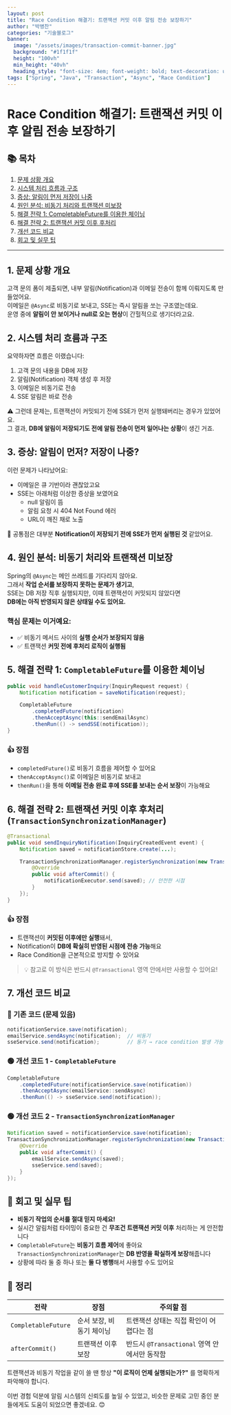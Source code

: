 ```yaml
---
layout: post
title: "Race Condition 해결기: 트랜잭션 커밋 이후 알림 전송 보장하기"
author: "박병찬"
categories: "기술블로그"
banner:
  image: "/assets/images/transaction-commit-banner.jpg"
  background: "#1f1f1f"
  height: "100vh"
  min_height: "40vh"
  heading_style: "font-size: 4em; font-weight: bold; text-decoration: underline"
tags: ["Spring", "Java", "Transaction", "Async", "Race Condition"]
---
```


# Race Condition 해결기: 트랜잭션 커밋 이후 알림 전송 보장하기

## 📚 목차

1. [문제 상황 개요](#1-문제-상황-개요)
2. [시스템 처리 흐름과 구조](#2-시스템-처리-흐름과-구조)
3. [증상: 알림이 먼저 저장이 나중](#3-증상-알림이-먼저-저장이-나중)
4. [원인 분석: 비동기 처리와 트랜잭션 미보장](#4-원인-분석-비동기-처리와-트랜잭션-미보장)
5. [해결 전략 1: CompletableFuture를 이용한 체이닝](#5-해결-전략-1-completablefuture를-이용한-체이닝)
6. [해결 전략 2: 트랜잭션 커밋 이후 후처리](#6-해결-전략-2-트랜잭션-커밋-이후-후처리)
7. [개선 코드 비교](#7-개선-코드-비교)
8. [회고 및 실무 팁](#8-회고-및-실무-팁)

---

## 1. 문제 상황 개요

고객 문의 폼이 제출되면, 내부 알림(Notification)과 이메일 전송이 함께 이뤄지도록 만들었어요.  
이메일은 `@Async`로 비동기로 보내고, SSE는 즉시 알림을 쏘는 구조였는데요.  
운영 중에 **알림이 안 보이거나 null로 오는 현상**이 간헐적으로 생기더라고요.

## 2. 시스템 처리 흐름과 구조

요약하자면 흐름은 이랬습니다:

1. 고객 문의 내용을 DB에 저장
2. 알림(Notification) 객체 생성 후 저장
3. 이메일은 비동기로 전송
4. SSE 알림은 바로 전송

⚠️ 그런데 문제는, 트랜잭션이 커밋되기 전에 SSE가 먼저 실행돼버리는 경우가 있었어요.  
그 결과, **DB에 알림이 저장되기도 전에 알림 전송이 먼저 일어나는 상황**이 생긴 거죠.

## 3. 증상: 알림이 먼저? 저장이 나중?

이런 문제가 나타났어요:

- 이메일은 큐 기반이라 괜찮았고요
- SSE는 아래처럼 이상한 증상을 보였어요
  - null 알림이 뜸
  - 알림 요청 시 404 Not Found 에러
  - URL이 깨진 채로 노출

📌 공통점은 대부분 **Notification이 저장되기 전에 SSE가 먼저 실행된 것** 같았어요.

## 4. 원인 분석: 비동기 처리와 트랜잭션 미보장

Spring의 `@Async`는 메인 쓰레드를 기다리지 않아요.  
그래서 **작업 순서를 보장하지 못하는 문제가 생기고**,  
SSE는 DB 저장 직후 실행되지만, 이때 트랜잭션이 커밋되지 않았다면  
**DB에는 아직 반영되지 않은 상태일 수도 있어요.**

### 핵심 문제는 이거예요:

- ✅ 비동기 메서드 사이의 **실행 순서가 보장되지 않음**
- ✅ 트랜잭션 **커밋 전에 후처리 로직이 실행됨**

## 5. 해결 전략 1: `CompletableFuture`를 이용한 체이닝

```java
public void handleCustomerInquiry(InquiryRequest request) {
    Notification notification = saveNotification(request);

    CompletableFuture
        .completedFuture(notification)
        .thenAcceptAsync(this::sendEmailAsync)
        .thenRun(() -> sendSSE(notification));
}
```

### 👍 장점

- `completedFuture()`로 비동기 흐름을 제어할 수 있어요
- `thenAcceptAsync()`로 이메일은 비동기로 보내고
- `thenRun()`을 통해 **이메일 전송 완료 후에 SSE를 보내는 순서 보장**이 가능해요

## 6. 해결 전략 2: 트랜잭션 커밋 이후 후처리 (`TransactionSynchronizationManager`)

```java
@Transactional
public void sendInquiryNotification(InquiryCreatedEvent event) {
    Notification saved = notificationStore.create(...);

    TransactionSynchronizationManager.registerSynchronization(new TransactionSynchronization() {
        @Override
        public void afterCommit() {
            notificationExecutor.send(saved); // 안전한 시점
        }
    });
}
```

### 👍 장점

- 트랜잭션이 **커밋된 이후에만 실행**돼서,
- Notification이 **DB에 확실히 반영된 시점에 전송 가능**해요
- Race Condition을 근본적으로 방지할 수 있어요

> 💡 참고로 이 방식은 반드시 `@Transactional` 영역 안에서만 사용할 수 있어요!

## 7. 개선 코드 비교

### 🔴 기존 코드 (문제 있음)

```java
notificationService.save(notification);
emailService.sendAsync(notification);  // 비동기
sseService.send(notification);         // 동기 → race condition 발생 가능
```

### 🟢 개선 코드 1 - `CompletableFuture`

```java
CompletableFuture
    .completedFuture(notificationService.save(notification))
    .thenAcceptAsync(emailService::sendAsync)
    .thenRun(() -> sseService.send(notification));
```

### 🟢 개선 코드 2 - `TransactionSynchronizationManager`

```java
Notification saved = notificationService.save(notification);
TransactionSynchronizationManager.registerSynchronization(new TransactionSynchronization() {
    @Override
    public void afterCommit() {
        emailService.sendAsync(saved);
        sseService.send(saved);
    }
});
```

## 🤔 회고 및 실무 팁

- **비동기 작업의 순서를 절대 믿지 마세요!**
- 실시간 알림처럼 타이밍이 중요한 건 **무조건 트랜잭션 커밋 이후** 처리하는 게 안전합니다
- `CompletableFuture`는 **비동기 흐름 제어**에 좋아요
  `TransactionSynchronizationManager`는 **DB 반영을 확실하게 보장**해줍니다
- 상황에 따라 둘 중 하나 또는 **둘 다 병행**해서 사용할 수도 있어요

## 📌 정리

| 전략                | 장점                     | 주의할 점                                    |
| ------------------- | ------------------------ | -------------------------------------------- |
| `CompletableFuture` | 순서 보장, 비동기 체이닝 | 트랜잭션 상태는 직접 확인이 어렵다는 점      |
| `afterCommit()`     | 트랜잭션 이후 보장       | 반드시 `@Transactional` 영역 안에서만 동작함 |

트랜잭션과 비동기 작업을 같이 쓸 땐 항상
**"이 로직이 언제 실행되는가?"** 를 명확하게 파악해야 합니다.

이번 경험 덕분에 알림 시스템의 신뢰도를 높일 수 있었고,
비슷한 문제로 고민 중인 분들에게도 도움이 되었으면 좋겠네요. 😊
